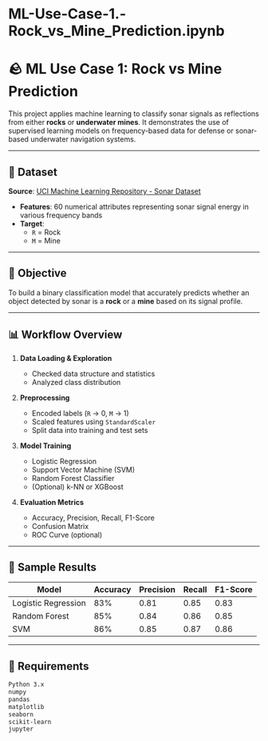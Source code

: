 # ML-Use-Case-1.-Rock_vs_Mine_Prediction.ipynb
# 🪨 ML Use Case 1: Rock vs Mine Prediction

This project applies machine learning to classify sonar signals as reflections from either **rocks** or **underwater mines**. It demonstrates the use of supervised learning models on frequency-based data for defense or sonar-based underwater navigation systems.

---

## 📂 Dataset

**Source**: [UCI Machine Learning Repository - Sonar Dataset](https://archive.ics.uci.edu/ml/datasets/connectionist+bench+(sonar,+mines+vs.+rocks))

- **Features**: 60 numerical attributes representing sonar signal energy in various frequency bands  
- **Target**:  
  - `R` = Rock  
  - `M` = Mine

---

## 🎯 Objective

To build a binary classification model that accurately predicts whether an object detected by sonar is a **rock** or a **mine** based on its signal profile.

---

## 📊 Workflow Overview

1. **Data Loading & Exploration**
   - Checked data structure and statistics  
   - Analyzed class distribution  

2. **Preprocessing**
   - Encoded labels (`R` → 0, `M` → 1)  
   - Scaled features using `StandardScaler`  
   - Split data into training and test sets  

3. **Model Training**
   - Logistic Regression  
   - Support Vector Machine (SVM)  
   - Random Forest Classifier  
   - (Optional) k-NN or XGBoost  

4. **Evaluation Metrics**
   - Accuracy, Precision, Recall, F1-Score  
   - Confusion Matrix  
   - ROC Curve (optional)  

---

## 🧠 Sample Results

| Model                | Accuracy | Precision | Recall | F1-Score |
|---------------------|----------|-----------|--------|----------|
| Logistic Regression | 83%      | 0.81      | 0.85   | 0.83     |
| Random Forest       | 85%      | 0.84      | 0.86   | 0.85     |
| SVM                 | 86%      | 0.85      | 0.87   | 0.86     |

---

## 🧰 Requirements

```bash
Python 3.x
numpy
pandas
matplotlib
seaborn
scikit-learn
jupyter

